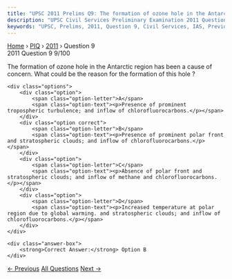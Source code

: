 ```yaml
---
title: "UPSC 2011 Prelims Q9: The formation of ozone hole in the Antarctic region has been..."
description: "UPSC Civil Services Preliminary Examination 2011 Question 9 with options and answer"
keywords: "UPSC, Prelims, 2011, Question 9, Civil Services, IAS, Previous Year Questions"
---
```


<nav class="breadcrumb">
    <a href="../../">Home</a>
    <span>›</span>
    <a href="../">PIQ</a>
    <span>›</span>
    <a href="./">2011</a>
    <span>›</span>
    <span>Question 9</span>
</nav>

<div class="question-header">
    <div class="question-meta">
        <span class="year-badge">2011</span>
        <span class="question-number">Question 9</span>
        <span class="progress">9/100</span>
    </div>
    <div class="progress-bar">
        <div class="progress-fill" style="width: 9.0%"></div>
    </div>
</div>

<div class="question-content">
    <div class="question-text">
        <p>The formation of ozone hole in the Antarctic region has been a cause of concern. What could be the reason for the formation of this hole ?</p>
    </div>
    
    <div class="options">
        <div class="option">
            <span class="option-letter">A</span>
            <span class="option-text"><p>Presence of prominent tropospheric turbulence; and inflow of chlorofluorocarbons.</p></span>
        </div>
        <div class="option correct">
            <span class="option-letter">B</span>
            <span class="option-text"><p>Presence of prominent polar front and stratospheric clouds; and inflow of chlorofluorocarbons.</p></span>
        </div>
        <div class="option">
            <span class="option-letter">C</span>
            <span class="option-text"><p>Absence of polar front and stratospheric clouds; and inflow of methane and chlorofluorocarbons.</p></span>
        </div>
        <div class="option">
            <span class="option-letter">D</span>
            <span class="option-text"><p>Increased temperature at polar region due to global warming. and stratospheric clouds; and inflow of chlorofluorocarbons.</p></span>
        </div>
    </div>

    <div class="answer-box">
        <strong>Correct Answer:</strong> Option B
    </div>
</div>

<div class="question-nav">
    <a href="../q008-which-one-of-the-following-statements-appropriatel/" class="nav-btn prev">← Previous</a>
    <a href="../" class="nav-btn center">All Questions</a>
    <a href="../q010-consider-the-following-actions-which-the-governmen/" class="nav-btn next">Next →</a>
</div>
